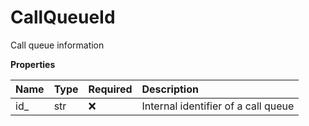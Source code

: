 # CallQueueId

Call queue information

**Properties**

| Name | Type | Required | Description                         |
| :--- | :--- | :------- | :---------------------------------- |
| id\_ | str  | ❌       | Internal identifier of a call queue |

<!-- This file was generated by liblab | https://liblab.com/ -->
